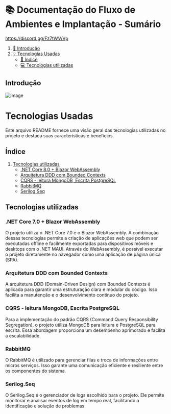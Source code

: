 # 📚 Documentação do Fluxo de Ambientes e Implantação - Sumário

https://discord.gg/Fz7tWWVp

1. [🌟 Introdução](#introdução)
9. [💡 Tecnologias Usadas](#tecnologias-usadas)
   - [📑 Índice](#índice)
   - [💻 Tecnologias utilizadas](#tecnologias-utilizadas)

## Introdução

![image](https://github.com/felipepassion/lazy-crud-builder/assets/29386600/1c7cb118-e866-4e86-a696-b3c85c89b059)

# Tecnologias Usadas

Este arquivo README fornece uma visão geral das tecnologias utilizadas no projeto e destaca suas características e benefícios.

## Índice

1. [Tecnologias utilizadas](#tecnologias-utilizadas)
    - [.NET Core 8.0 + Blazor WebAssembly](#net-core-70--blazor-webassembly)
    - [Arquitetura DDD com Bounded Contexts](#arquitetura-ddd-com-bounded-contexts)
    - [CQRS - leitura MongoDB, Escrita PostgreSQL](#cqrs---leitura-mongodb-escrita-postgresql)
    - [RabbitMQ](#rabbitmq)
    - [Serilog.Seq](#serilogseq)

## Tecnologias utilizadas

### .NET Core 7.0 + Blazor WebAssembly

O projeto utiliza o .NET Core 7.0 e o Blazor WebAssembly. A combinação dessas tecnologias permite a criação de aplicações web que podem ser executadas offline e facilmente exportadas para dispositivos móveis e desktops com o .NET MAUI. Através do WebAssembly, é possível executar o projeto diretamente no navegador como uma aplicação de página única (SPA).

### Arquitetura DDD com Bounded Contexts

A arquitetura DDD (Domain-Driven Design) com Bounded Contexts é aplicada para garantir uma estruturação clara e modular do código. Isso facilita a manutenção e o desenvolvimento contínuo do projeto.

### CQRS - leitura MongoDB, Escrita PostgreSQL

Para a implementação do padrão CQRS (Command Query Responsibility Segregation), o projeto utiliza MongoDB para leitura e PostgreSQL para escrita. Essa abordagem proporciona um desempenho aprimorado e facilita a escalabilidade.

### RabbitMQ

O RabbitMQ é utilizado para gerenciar filas e troca de informações entre micros serviços. Isso garante uma comunicação eficiente e resiliente entre os componentes do sistema.

### Serilog.Seq

O Serilog.Seq é o gerenciador de logs escolhido para o projeto. Ele permite monitorar e analisar eventos de log em tempo real, facilitando a identificação e solução de problemas.
